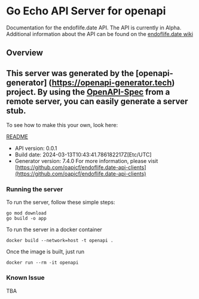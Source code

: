 # Go Echo API Server for openapi

Documentation for the endoflife.date API. The API is currently in Alpha. Additional information about the API can be found on the [endoflife.date wiki](https://github.com/endoflife-date/endoflife.date/wiki)

## Overview
This server was generated by the [openapi-generator]
(https://openapi-generator.tech) project.
By using the [OpenAPI-Spec](https://github.com/OAI/OpenAPI-Specification) from a remote server, you can easily generate a server stub.
-

To see how to make this your own, look here:

[README](https://openapi-generator.tech)

- API version: 0.0.1
- Build date: 2024-03-13T10:43:41.786182217Z[Etc/UTC]
- Generator version: 7.4.0
For more information, please visit [https://github.com/oapicf/endoflife.date-api-clients](https://github.com/oapicf/endoflife.date-api-clients)

### Running the server

To run the server, follow these simple steps:

```
go mod download
go build -o app
```

To run the server in a docker container
```
docker build --network=host -t openapi .
```

Once the image is built, just run
```
docker run --rm -it openapi
```

### Known Issue

TBA